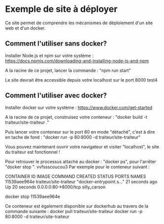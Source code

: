# Exemple de site à déployer

Ce site permet de comprendre les mécanismes de déploiement d'un site web et d'un docker. 

## Comment l'utiliser sans docker?

Installer Node.js et npm sur votre système : https://docs.npmjs.com/downloading-and-installing-node-js-and-npm

A la racine de ce projet, lancer la commande : "npm run start"

Le site devrait être accessible depuis votre localhost sur le port 8000
test4

## Comment l'utiliser avec docker?

Installer docker sur votre système : https://www.docker.com/get-started

A la racine de ce projet, construisez votre conteneur : "docker build -t traiteur/site-traiteur ."

Puis lancer votre conteneur sur le port 80 en mode "détaché", c'est à dire en tache de fond : "docker run -p 80:8000 -d traiteur/site-traiteur"

Vous pouvez maintenant ouvrir votre navigateur et visiter "localhost", le site du traiteur est fonctionnel !

Pour retrouver le processus attaché au docker : "docker ps", pour l'arrêter "docker stop <CONTAINER ID>".
vvfssscoucou3
Par exemple pour le conteneur suivant :

CONTAINER ID        IMAGE                    COMMAND                  CREATED             STATUS              PORTS                  NAMES
11539aee964e        traiteur/site-traiteur   "docker-entrypoint.s…"   21 seconds ago      Up 20 seconds       0.0.0.0:80->8000/tcp   silly_carson

docker stop 11539aee964e


Ce conteneur est également disponible sur dockerhub au travers de la commande suivante : 
docker pull traiteur/site-traiteur
docker run -p 80:8000 -d traiteur/site-traiteur
